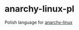 # anarchy-linux-pl
Polish language for [anarchy-linux](https://github.com/deadhead420/arch-linux-anywhere)
